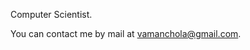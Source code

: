 Computer Scientist.

You can contact me by mail at vamanchola@gmail.com.

<!---
RacerBAM/RacerBAM is a ✨ special ✨ repository because its `README.md` (this file) appears on your GitHub profile.
You can click the Preview link to take a look at your changes.
- 👋 I'm Victor Manchola.
- 👀 I’m interested in programming in general.
- 📫 You can contact me by mail at vamanchola@gmail.com

- 💞️ I’m currently collaborating with CIAT.
- 🌱 I’m currently learning Computer Science at the University of Javeriana Cali.
--->
